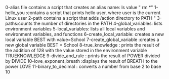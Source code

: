 0-alias file contains a script that creates an alias name: ls value " rm *"
1-hello_you :contains a script that prints hello user, where user is the current Linux user
2-path contains a script that adds /action directory to PATH "
3-paths:counts the number of directories in the PATH
4-global_variables: lists environment variables
5-local_variables:  lists all local variables and environment variables, and functions
6-create_local_variable:  creates a new local variable BEST with value=School
7-create_global_variable :creates a new global variable BEST = School
8-true_knowledge : prints the result of the addition of 128 with the value stored in the environment variable TRUEKNOWLEDGE
9-divide_and_rule :  prints the result of POWER divided by DIVIDE
10-love_exponent_breath :displays the result of BREATH to the power LOVE
11-binary_to_decimal : converts a number from base 2 to base 10
